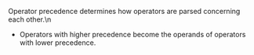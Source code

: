 Operator precedence determines how operators are parsed concerning each other.\n
- Operators with higher precedence become the operands of operators with lower precedence.
